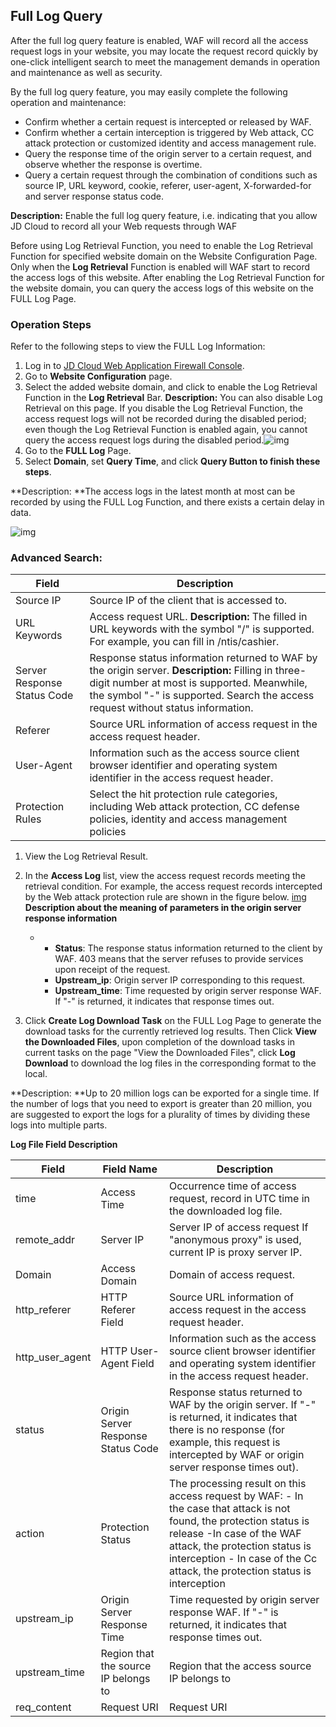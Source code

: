 ## **Full Log Query**

  After the full log query feature is enabled, WAF will record all the access request logs in your website, you may locate the request record quickly by one-click intelligent search to meet the management demands in operation and maintenance as well as security.

By the full log query feature, you may easily complete the following operation and maintenance:

- Confirm whether a certain request is intercepted or released by WAF.
- Confirm whether a certain interception is triggered by Web attack, CC attack protection or customized identity and access management rule.
- Query the response time of the origin server to a certain request, and observe whether the response is overtime.
- Query a certain request through the combination of conditions such as source IP, URL keyword, cookie, referer, user-agent, X-forwarded-for and server response status code.

**Description:** Enable the full log query feature, i.e. indicating that you allow JD Cloud to record all your Web requests through WAF

Before using Log Retrieval Function, you need to enable the Log Retrieval Function for specified website domain on the Website Configuration Page. Only when the **Log Retrieval** Function is enabled will WAF start to record the access logs of this website. After enabling the Log Retrieval Function for the website domain, you can query the access logs of this website on the FULL Log Page.

### **Operation Steps**

Refer to the following steps to view the FULL Log Information:

1. Log in to [JD Cloud Web Application Firewall Console](https://cloudwaf-console.jdcloud.com).
2. Go to **Website Configuration** page.
3. Select the added website domain, and click to enable the Log Retrieval Function in the **Log Retrieval** Bar. **Description:** You can also disable Log Retrieval on this page. If you disable the Log Retrieval Function, the access request logs will not be recorded during the disabled period; even though the Log Retrieval Function is enabled again, you cannot query the access request logs during the disabled period.![img](https://github.com/jdcloudcom/cn/blob/edit/image/waf-img/%E5%85%A8%E9%87%8F%E6%97%A5%E5%BF%97%E6%9F%A5%E8%AF%A2.png)
4. Go to the **FULL Log** Page.
5. Select **Domain**, set **Query Time**, and click **Query Button to finish these steps**. 

**Description: **The access logs in the latest month at most can be recorded by using the FULL Log Function, and there exists a certain delay in data.

![img](https://github.com/jdcloudcom/cn/blob/edit/image/waf-img/%E5%85%A8%E9%87%8F%E6%97%A5%E5%BF%97%E6%9F%A5%E8%AF%A2-2.png)

### **Advanced Search**:

| **Field**         | **Description**                                                     |
| ---------------- | ------------------------------------------------------------ |
| Source IP             | Source IP of the client that is accessed to.                                         |
| URL Keywords        | Access request URL. **Description:** The filled in URL keywords with the symbol "/" is supported. For example, you can fill in /ntis/cashier. |
| Server Response Status Code | Response status information returned to WAF by the origin server. **Description:** Filling in three-digit number at most is supported. Meanwhile, the symbol "-" is supported. Search the access request without status information. |
| Referer          | Source URL information of access request in the access request header.                  |
| User-Agent       | Information such as the access source client browser identifier and operating system identifier in the access request header. |
| Protection Rules         | Select the hit protection rule categories, including Web attack protection, CC defense policies, identity and access management policies |

1. View the Log Retrieval Result.

2. In the **Access Log** list, view the access request records meeting the retrieval condition. For example, the access request records intercepted by the Web attack protection rule are shown in the figure below. [img](https://github.com/jdcloudcom/cn/blob/edit/image/waf-img/%E5%85%A8%E9%87%8F%E6%97%A5%E5%BF%97%E6%9F%A5%E8%AF%A2-3.png) **Description about the meaning of parameters in the origin server response information**
   - - **Status**: The response status information returned to the client by WAF. 403 means that the server refuses to provide services upon receipt of the request.
     - **Upstream_ip**: Origin server IP corresponding to this request.
     - **Upstream_time**: Time requested by origin server response WAF. If "-" is returned, it indicates that response times out.

3. Click **Create Log Download Task** on the FULL Log Page to generate the download tasks for the currently retrieved log results. Then Click **View the Downloaded Files**, upon completion of the download tasks in current tasks on the page "View the Downloaded Files", click **Log Download** to download the log files in the corresponding format to the local.

**Description: **Up to 20 million logs can be exported for a single time. If the number of logs that you need to export is greater than 20 million, you are suggested to export the logs for a plurality of times by dividing these logs into multiple parts.

**Log File Field Description**

| **Field**         | **Field Name**        | **Description**                                                     |
| --------------- | ------------------- | ------------------------------------------------------------ |
| time            | Access Time            | Occurrence time of access request, record in UTC time in the downloaded log file.      |
| remote_addr     | Server IP            | Server IP of access request If "anonymous proxy" is used, current IP is proxy server IP. |
| Domain          | Access Domain            | Domain of access request.                                             |
| http_referer    | HTTP Referer Field    | Source URL information of access request in the access request header.                  |
| http_user_agent | HTTP User-Agent Field | Information such as the access source client browser identifier and operating system identifier in the access request header. |
| status          | Origin Server Response Status Code | Response status returned to WAF by the origin server. If "-" is returned, it indicates that there is no response (for example, this request is intercepted by WAF or origin server response times out). |
| action          | Protection Status            | The processing result on this access request by WAF:     - In the case that attack is not found, the protection status is release    -In case of the WAF attack, the protection status is interception    - In case of the Cc attack, the protection status is interception |
| upstream_ip     | Origin Server Response Time        | Time requested by origin server response WAF. If "-" is returned, it indicates that response times out.           |
| upstream_time   | Region that the source IP belongs to      | Region that the access source IP belongs to                                         |
| req_content     | Request URI             | Request URI                                                      |


 
